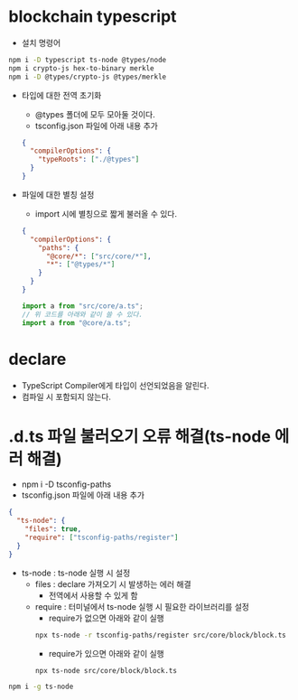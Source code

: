 # blockchain typescript

- 설치 명령어

```sh
npm i -D typescript ts-node @types/node
npm i crypto-js hex-to-binary merkle
npm i -D @types/crypto-js @types/merkle
```

- 타입에 대한 전역 초기화

  - @types 폴더에 모두 모아둘 것이다.
  - tsconfig.json 파일에 아래 내용 추가

  ```json
  {
    "compilerOptions": {
      "typeRoots": ["./@types"]
    }
  }
  ```

- 파일에 대한 별칭 설정

  - import 시에 별칭으로 짧게 불러올 수 있다.

  ```json
  {
    "compilerOptions": {
      "paths": {
        "@core/*": ["src/core/*"],
        "*": ["@types/*"]
      }
    }
  }
  ```

  ```js
  import a from "src/core/a.ts";
  // 위 코드를 아래와 같이 쓸 수 있다.
  import a from "@core/a.ts";
  ```

# declare

- TypeScript Compiler에게 타입이 선언되었음을 알린다.
- 컴파일 시 포함되지 않는다.

# .d.ts 파일 불러오기 오류 해결(ts-node 에러 해결)

- npm i -D tsconfig-paths
- tsconfig.json 파일에 아래 내용 추가

```json
{
  "ts-node": {
    "files": true,
    "require": ["tsconfig-paths/register"]
  }
}
```

- ts-node : ts-node 실행 시 설정
  - files : declare 가져오기 시 발생하는 에러 해결
    - 전역에서 사용할 수 있게 함
  - require : 터미널에서 ts-node 실행 시 필요한 라이브러리를 설정
    - require가 없으면 아래와 같이 실행
    ```sh
    npx ts-node -r tsconfig-paths/register src/core/block/block.ts
    ```
    - require가 있으면 아래와 같이 실행
    ```sh
    npx ts-node src/core/block/block.ts
    ```

```sh
npm i -g ts-node
```

